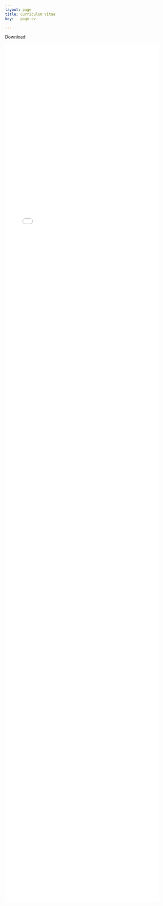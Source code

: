 ```yaml
---
layout: page
title: Curriculum Vitae
key:   page-cv

---
```


[Download](/assets/docs/Faizan_CV.pdf)

<embed src="/assets/docs/Faizan_CV.pdf" style="width: 100%;height: 70vh;border: none;" />


